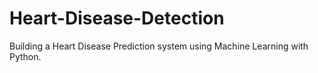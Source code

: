 # Heart-Disease-Detection
Building a Heart Disease Prediction system using Machine Learning with Python.

